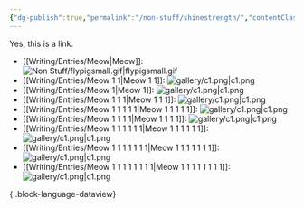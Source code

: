 ```yaml
---
{"dg-publish":true,"permalink":"/non-stuff/shinestrength/","contentClasses":"gallery","dgEnableSearch":"false","dgLinkPreview":"false"}
---
```




Yes, this is a link.


- [[Writing/Entries/Meow\|Meow]]: ![Non Stuff/flypigsmall.gif|flypigsmall.gif](/img/user/Non%20Stuff/flypigsmall.gif)
- [[Writing/Entries/Meow 1 1\|Meow 1 1]]: ![gallery/c1.png|c1.png](/img/user/gallery/c1.png)
- [[Writing/Entries/Meow 1\|Meow 1]]: ![gallery/c1.png|c1.png](/img/user/gallery/c1.png)
- [[Writing/Entries/Meow 1 1 1\|Meow 1 1 1]]: ![gallery/c1.png|c1.png](/img/user/gallery/c1.png)
- [[Writing/Entries/Meow 1 1 1 1 1\|Meow 1 1 1 1 1]]: ![gallery/c1.png|c1.png](/img/user/gallery/c1.png)
- [[Writing/Entries/Meow 1 1 1 1\|Meow 1 1 1 1]]: ![gallery/c1.png|c1.png](/img/user/gallery/c1.png)
- [[Writing/Entries/Meow 1 1 1 1 1 1\|Meow 1 1 1 1 1 1]]: ![gallery/c1.png|c1.png](/img/user/gallery/c1.png)
- [[Writing/Entries/Meow 1 1 1 1 1 1 1\|Meow 1 1 1 1 1 1 1]]: ![gallery/c1.png|c1.png](/img/user/gallery/c1.png)
- [[Writing/Entries/Meow 1 1 1 1 1 1 1 1\|Meow 1 1 1 1 1 1 1 1]]: ![gallery/c1.png|c1.png](/img/user/gallery/c1.png)

{ .block-language-dataview}


